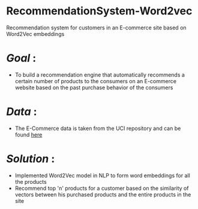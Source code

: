 # RecommendationSystem-Word2vec
Recommendation system for customers in an E-commerce site based on Word2Vec embeddings

# *Goal* :
* To build a recommendation engine that automatically recommends a certain number of products to the consumers on an E-commerce website based on the past purchase behavior of the consumers

# *Data* :
* The E-Commerce data is taken from the UCI repository and can be found [here](https://archive.ics.uci.edu/ml/machine-learning-databases/00352/)

# *Solution* :
* Implemented Word2Vec model in NLP to form word embeddings for all the products
* Recommend top 'n' products for a customer based on the similarity of vectors between his purchased products and the entire products in the site
